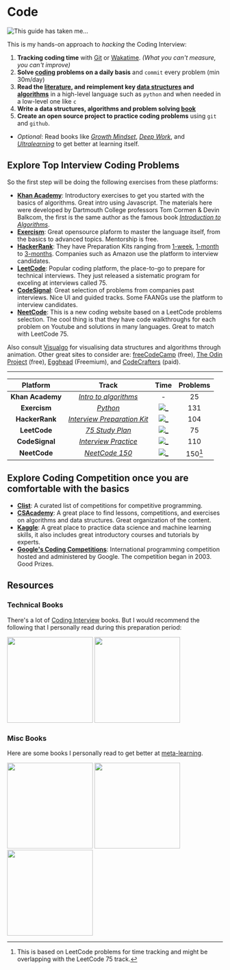 # Code

![This guide has taken me...](https://wakatime.com/badge/user/5272a810-7eca-46d6-ae5c-e0a33012c5d9/project/6a92e5e4-26fc-4de4-ac7a-cd942966f299.svg?style=for-the-badge)

This is my hands-on approach to *hacking* the Coding Interview:

1. **Tracking coding time** with [Git](https://git-time-metric.github.io/) or [Wakatime](https://wakatime.com/). *(What you can't measure, you can't improve)*
2. **Solve [coding](/coding/) problems on a daily basis** and `commit` every problem (min 30m/day)
3. **Read the [literature](#resources), and reimplement key [data structures](/data_structures/) and [algorithms](/algorithms/)** in a high-level language such as `python` and when needed in a low-level one like `c`
4. **Write a data structures, algorithms and problem solving [book](/book/)**
5. **Create an open source project to practice coding problems** using `git` and `github`.

- *Optional*: Read books like *[Growth Mindset](#misc-books)*, *[Deep Work](#misc-books)*, and *[Ultralearning](#misc-books)* to get better at learning itself.
  
## Explore Top Interview Coding Problems

So the first step will be doing the following exercises from these platforms:

- [**Khan Academy**][k1]: Introductory exercises to get you started with the basics of algorithms. Great intro using Javascript. The materials here were developed by Dartmouth College professors Tom Cormen & Devin Balkcom, the first is the same author as the famous book *[Introduction to Algorithms]*.
- [**Exercism**][e1]: Great opensource plaform to master the language itself, from the basics to advanced topics. Mentorship is free.
- [**HackerRank**][h1]: They have Preparation Kits ranging from [1-week], [1-month] to [3-months]. Companies such as Amazon use the platform to interview candidates.
- [**LeetCode**][l1]: Popular coding platform, the place-to-go to prepare for technical interviews. They just released a sistematic program for exceling at interviews called 75.
- [**CodeSignal**][c1]: Great selection of problems from companies past interviews. Nice UI and guided tracks. Some FAANGs use the platform to interview candidates.
- [**NeetCode**][n1]: This is a new coding website based on a LeetCode problems selection. The cool thing is that they have code walkthroughs for each problem on Youtube and solutions in many languages. Great to match with LeetCode 75.

Also consult [Visualgo] for visualising data structures and algorithms through animation. Other great sites to consider are: [freeCodeCamp] (free), [The Odin Project] (free), [Egghead] (Freemium), and [CodeCrafters] (paid). 

---

|     Platform     |               Track               |     Time      | Problems |
| :--------------: | :-------------------------------: | :-----------: | :------: |
| **Khan Academy** |    [*Intro to algorithms*][k1]    |       -       |    25    |
|   **Exercism**   |          [*Python*][e1]           | [![_][e]][e_] |   131    |
|  **HackerRank**  | [*Interview Preparation Kit*][h1] | [![_][h]][h_] |   104    |
|   **LeetCode**   |       [*75 Study Plan*][l1]       | [![_][l]][l_] |    75    |
|  **CodeSignal**  |    [*Interview Practice*][c1]     | [![_][c]][c_] |   110    |
|   **NeetCode**   |       [*NeetCode 150*][n1]        | [![_][l]][l_] | 150[^1]  |

[^1]: This is based on LeetCode problems for time tracking and might be overlapping with the LeetCode 75 track.

## Explore Coding Competition once you are comfortable with the basics

- [**Clist**][c2]: A curated list of competitions for competitive programming.
- [**CSAcademy**][c3]: A great place to find lessons, competitions, and exercises on algorithms and data structures. Great organization of the content.
- [**Kaggle**][k2]: A great place to practice data science and machine learning skills, it also includes great introductory courses and tutorials by experts.
- [**Google's Coding Competitions**][g1]: International programming competition hosted and administered by Google. The competition began in 2003. Good Prizes.


## Resources

### Technical Books

There's a lot of [Coding Interview](https://www.goodreads.com/genres/coding-interview) books. But I would recommend the following that I personally read during this preparation period:

<a href="https://www.amazon.com/Ace-Software-Engineering-Interview-Preparation/dp/1522703020"><img src="https://m.media-amazon.com/images/I/51JLxbBUufL._SX331_BO1,204,203,200_.jpg" height="200" ></a>
<a href="https://www.amazon.com/-/es/Adnan-Aziz/dp/1537713949"><img src="https://m.media-amazon.com/images/I/41CUbGSthHL._SY291_BO1,204,203,200_QL40_FMwebp_.jpg" height="200"></a>

### Misc Books

Here are some books I personally read to get better at [meta-learning].

<a href="https://www.amazon.com/-/es/Carol-Dweck/dp/0345472322"><img src="https://m.media-amazon.com/images/I/41j2-Rz1jiL._SY291_BO1,204,203,200_QL40_FMwebp_.jpg" height="200"></a>
<a href="https://www.amazon.com/-/es/Cal-Newport/dp/1455586692"><img src="https://m.media-amazon.com/images/I/41W+SUER72L._SY344_BO1,204,203,200_.jpg" height="200"></a>
<a href="https://www.amazon.com/Ultralearning-Master-Outsmart-Competition-Accelerate/dp/006285268X"><img src="https://m.media-amazon.com/images/I/51PfH156fIL._SX329_BO1,204,203,200_.jpg" height="200"></a>

[c]: https://wakatime.com/badge/github/ofou/codesignal.svg?style=social
[c_]: https://wakatime.com/badge/github/ofou/codesignal
[e]: https://wakatime.com/badge/github/ofou/exercism.svg?style=social
[e_]: https://wakatime.com/badge/github/ofou/exercism
[h]: https://wakatime.com/badge/github/ofou/hackerrank.svg?style=social
[h_]: https://wakatime.com/badge/github/ofou/hackerrank
[l]: https://wakatime.com/badge/github/ofou/leetcode.svg?style=social
[l_]: https://wakatime.com/badge/github/ofou/leetcode

[c1]: https://app.codesignal.com/interview-practice
[e1]: https://exercism.org/tracks/python
[h1]: https://www.hackerrank.com/interview/interview-preparation-kit
[l1]: https://leetcode.com/study-plan/leetcode-75/
[n1]: https://neetcode.io
[k1]: https://www.khanacademy.org/computing/computer-science/algorithms
[1-week]: https://www.hackerrank.com/interview/preparation-kits/one-week-preparation-kit/
[1-month]: https://www.hackerrank.com/interview/preparation-kits/one-month-preparation-kit/
[3-months]: https://www.hackerrank.com/interview/preparation-kits/three-month-preparation-kit/

[meta-learning]: https://en.wikipedia.org/wiki/Meta-learning
[Introduction to Algorithms]: https://mitpress.mit.edu/9780262046305/introduction-to-algorithms/

[c2]: https://clist.by/?view=list
[k2]: https://www.kaggle.com/competitions
[c3]: https://csacademy.com/contest/archive/
[freeCodeCamp]: https://www.freecodecamp.org/learn
[Egghead]: https://egghead.io/topics
[The Odin Project]: https://www.theodinproject.com
[CodeCrafters]: https://codecrafters.io
[visualgo]: https://visualgo.net/en
[g1]: https://codingcompetitionsonair.withgoogle.com/